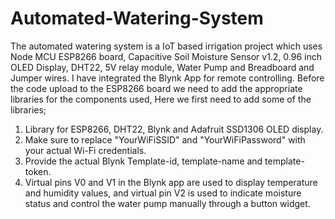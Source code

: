 # Automated-Watering-System
The automated watering system is a IoT based irrigation project which uses Node MCU ESP8266 board, Capacitive Soil Moisture Sensor v1.2, 0.96 inch OLED Display, DHT22, 5V relay module, Water Pump and Breadboard and Jumper wires. I have integrated the Blynk App for remote controlling. Before the code upload to the ESP8266 board we need to add the appropriate libraries for the components used, Here we first need to add some of the libraries;
1. Library for ESP8266, DHT22, Blynk and Adafruit SSD1306 OLED display.
2. Make sure to replace "YourWiFiSSID" and "YourWiFiPassword" with your actual Wi-Fi credentials.
3. Provide the actual Blynk Template-id, template-name and template-token.
4. Virtual pins V0 and V1 in the Blynk app are used to display temperature and humidity values, and virtual pin V2 is used to indicate moisture status and control the water pump manually through a button widget. 
